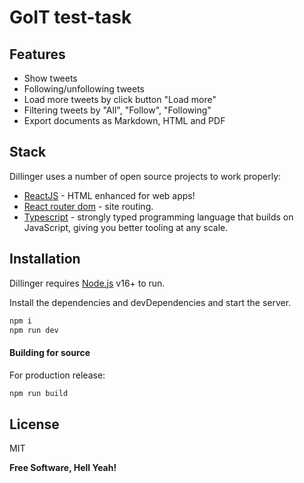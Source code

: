 # GoIT test-task

## Features

- Show tweets
- Following/unfollowing tweets
- Load more tweets by click button "Load more"
- Filtering tweets by "All", "Follow", "Following"
- Export documents as Markdown, HTML and PDF

## Stack

Dillinger uses a number of open source projects to work properly:

- [ReactJS] - HTML enhanced for web apps!
- [React router dom] - site routing.
- [Typescript] - strongly typed programming language that builds on JavaScript, giving you better tooling at any scale.

## Installation

Dillinger requires [Node.js](https://nodejs.org/) v16+ to run.

Install the dependencies and devDependencies and start the server.

```sh
npm i
npm run dev
```

#### Building for source

For production release:

```sh
npm run build
```

## License

MIT

**Free Software, Hell Yeah!**

[//]: # "These are reference links used in the body of this note and get stripped out when the markdown processor does its job. There is no need to format nicely because it shouldn't be seen. Thanks SO - http://stackoverflow.com/questions/4823468/store-comments-in-markdown-syntax"
[node.js]: http://nodejs.org
[ReactJS]: https://react.dev
[React router dom]: https://reactrouter.com/en/main
[Typescript]: https://www.typescriptlang.org
